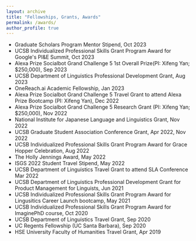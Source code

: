 ```yaml
---
layout: archive
title: "Fellowships, Grants, Awards"
permalink: /awards/
author_profile: true
---
```

* Graduate Scholars Program Mentor Stipend, Oct 2023
* UCSB Individualized Professional Skills Grant Program Award for Google's PI&E Summit, Oct 2023
* Alexa Prize Socialbot Grand Challenge 5 1st Overall Prize(PI: Xifeng Yan; $250,000), Sep 2023
* UCSB Department of Linguistics Professional Development Grant, Aug 2023
* OneReach.ai Academic Fellowship, Jan 2023
* Alexa Prize Socialbot Grand Challenge 5 Travel Grant to attend Alexa Prize Bootcamp (PI: Xifeng Yan), Dec 2022
* Alexa Prize Socialbot Grand Challenge 5 Research Grant (PI: Xifeng Yan; $250,000), Nov 2022
* National Institute for Japanese Language and Linguistics Grant, Nov 2022
* UCSB Graduate Student Association Conference Grant, Apr 2022, Nov 2022
* UCSB Individualized Professional Skills Grant Program Award for Grace Hopper Celebration, Aug 2022
* The Holly Jennings Award, May 2022
* ISGS 2022 Student Travel Stipend, May 2022
* UCSB Department of Linguistics Travel Grant to attend SLA Conference Mar 2022
* UCSB Department of Linguistics Professional Development Grant for Product Management for Linguists, Jun 2021
* UCSB Individualized Professional Skills Grant Program Award for Lingusitics Career Launch bootcamp, May 2021
* UCSB Individualized Professional Skills Grant Program Award for ImaginePhD course, Oct 2020
* UCSB Department of Linguistics Travel Grant, Sep 2020
* UC Regents Fellowship (UC Santa Barbara), Sep 2020
* HSE University Faculty of Humanities Travel Grant, Apr 2019


